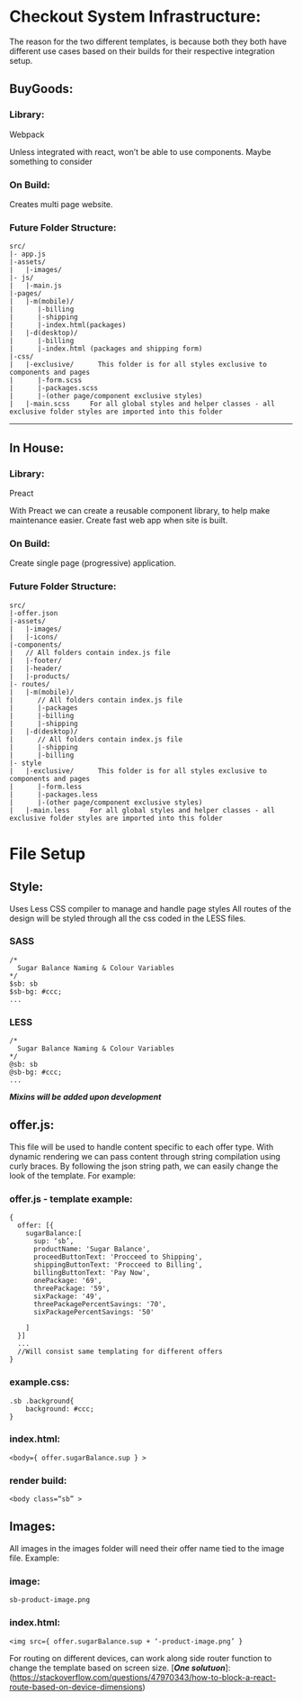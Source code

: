# Checkout System Infrastructure:

The reason for the two different templates, is because both they both have different use cases based on their builds for their respective integration setup.

## BuyGoods:

### Library:
Webpack

Unless integrated with react, won’t be able to use components. Maybe something to consider

### On Build:
Creates multi page website.

### Future Folder Structure:
```
src/
|- app.js
|-assets/
|   |-images/
|- js/
|   |-main.js
|-pages/
|   |-m(mobile)/
|      |-billing
|      |-shipping
|      |-index.html(packages)  
|   |-d(desktop)/
|      |-billing
|      |-index.html (packages and shipping form)
|-css/
|   |-exclusive/      This folder is for all styles exclusive to components and pages
|      |-form.scss
|      |-packages.scss
|      |-(other page/component exclusive styles)
|   |-main.scss     For all global styles and helper classes - all exclusive folder styles are imported into this folder
```        
______________________________

## In House:

### Library:
Preact

With Preact we can create a reusable component library, to help make maintenance easier. Create fast web app when site is built.

### On Build:
Create single page (progressive) application.

### Future Folder Structure:
```
src/
|-offer.json
|-assets/
|   |-images/
|   |-icons/
|-components/
|   // All folders contain index.js file
|   |-footer/
|   |-header/
|   |-products/
|- routes/
|   |-m(mobile)/
|      // All folders contain index.js file  
|      |-packages
|      |-billing
|      |-shipping
|   |-d(desktop)/
|      // All folders contain index.js file  
|      |-shipping
|      |-billing
|- style
|   |-exclusive/      This folder is for all styles exclusive to components and pages
|      |-form.less
|      |-packages.less
|      |-(other page/component exclusive styles)
|   |-main.less     For all global styles and helper classes - all exclusive folder styles are imported into this folder
```
# File Setup

## Style:
Uses Less CSS compiler to manage and handle page styles
All routes of the design will be styled through all the css coded in the LESS files.

### SASS
```
/*
  Sugar Balance Naming & Colour Variables
*/
$sb: sb
$sb-bg: #ccc;
...
```

### LESS
```
/*
  Sugar Balance Naming & Colour Variables
*/
@sb: sb
@sb-bg: #ccc;
...
```

***Mixins will be added upon development***

## offer.js:
This file will be used to handle content specific to each offer type. With dynamic rendering we can pass content through string compilation using curly braces. By following the json string path, we can easily change the look of the template. For example:


### offer.js - template example:
```
{
  offer: [{
    sugarBalance:[
      sup: ‘sb’,
      productName: 'Sugar Balance',
      proceedButtonText: 'Procceed to Shipping',
      shippingButtonText: 'Procceed to Billing',
      billingButtonText: 'Pay Now',
      onePackage: '69',
      threePackage: '59',
      sixPackage: '49',
      threePackagePercentSavings: '70',
      sixPackagePercentSavings: '50'

    ]
  }]
  ...
  //Will consist same templating for different offers
}
```

### example.css:
```
.sb .background{
    background: #ccc;
}
```

### index.html:
```
<body={ offer.sugarBalance.sup } >
```

### render build:
```
<body class=“sb” >
```

## Images:
All images in the images folder will need their offer name tied to the image file. Example:

### image:
```
sb-product-image.png
```

### index.html:
```
<img src={ offer.sugarBalance.sup + ‘-product-image.png’ }
```

For routing on different devices, can work along side router function to change the template based on screen size.
[***One solutuon***]: (https://stackoverflow.com/questions/47970343/how-to-block-a-react-route-based-on-device-dimensions)
